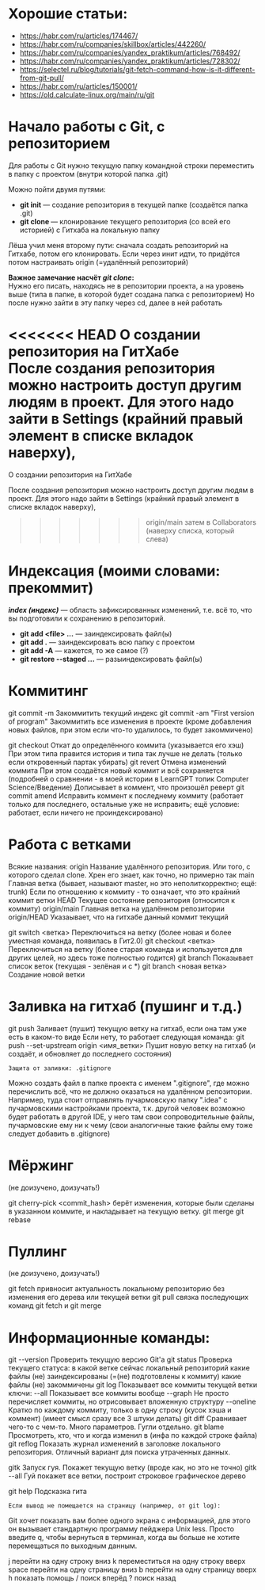 Хорошие статьи:
=======================================

* https://habr.com/ru/articles/174467/
* https://habr.com/ru/companies/skillbox/articles/442260/
* https://habr.com/ru/companies/yandex_praktikum/articles/768492/
* https://habr.com/ru/companies/yandex_praktikum/articles/728302/
* https://selectel.ru/blog/tutorials/git-fetch-command-how-is-it-different-from-git-pull/
* https://habr.com/ru/articles/150001/
* https://old.calculate-linux.org/main/ru/git




 Начало работы с Git, с репозиторием
 =======================================

Для работы с Git нужно текущую папку командной строки переместить в папку с проектом 
(внутри которой папка .git)

Можно пойти двумя путями:

* **git init** — cоздание репозитория в текущей папке (создаётся папка .git)  
* **git clone <url>** — клонирование текущего репозитория (со всей его 
				историей) с Гитхаба на локальную папку

Лёша учил меня второму пути: сначала создать репозиторий на Гитхабе, потом его клонировать. 
Если через инит идти, то придётся потом настраивать origin (=удалённый репозиторий)

**Важное замечание насчёт *git clone*:**  
Нужно его писать, находясь не в репозитории проекта, а на уровень выше
(типа в папке, в которой будет создана папка с репозиторием)
Но после нужно зайти в эту папку через cd, далее в ней работать

<<<<<<< HEAD
**О создании репозитория на ГитХабе**  
После создания репозитория можно настроить доступ другим людям в проект.
Для этого надо зайти в Settings (крайний правый элемент в списке вкладок наверху), 
=======
О создании репозитория на ГитХабе

После создания репозитория можно настроить доступ другим людям в проект. 
Для этого надо зайти в Settings (крайний правый элемент в списке вкладок наверху),
>>>>>>> origin/main
затем в Collaborators (наверху списка, который слева)

 Индексация (моими словами: прекоммит)
 =======================================
 
***index (индекс)*** — область зафиксированных изменений, т.е. всё то, что вы 
	подготовили к сохранению в репозиторий.

* **git add \<file\> ...** — заиндексировать файл(ы)
* **git add	.**	— заиндексировать всю папку с проектом
* **git add -A** — кажется, то же самое (?)			
* **git restore --staged <file>...** — разыиндексировать файл(ы)




Коммитинг
=======================================

git commit -m <comment>				Закоммитить текущий индекс
git commit -am "First version of program"	Закоммитить все изменения в проекте (кроме добавления
						 новых файлов, при этом если что-то удалилось,
						 то будет закоммичено)

git checkout <commit hash>	Откат до определённого коммита (указывается его хэш)
				При этом типа правится история и типа так лучше не делать
					(только если откровенный партак убирать)
git revert <commit hash>	Отмена изменений коммита
				При этом создаётся новый коммит и всё сохраняется
					(подробней о сравнении - в моей истории в LearnGPT
					топик Computer Science/Введение)
				Дописывает в коммент, что произошёл реверт
git commit amend		Исправить коммент к последнему коммиту
					(работает только для последнего, остальные уже не исправить;
					ещё условие: работает, если ничего не проиндексировано)



Работа с ветками
=======================================

Всякие названия: 
	origin		Название удалённого репозитория. Или того, с которого сделал clone.
			Хрен его знает, как точно, но примерно так
	main		Главная ветка (бывает, называют master, но это неполиткорректно; ещё: trunk)
			Если по отношению к коммиту - то означает, что это крайний коммит ветки
	HEAD		Текущее состояние репозитория (относится к коммиту)
	origin/main	Главная ветка на удалённом репозитории
	origin/HEAD	Указаывает, что на гитхабе данный коммит текущий


git switch <ветка>	Переключиться на ветку (более новая и более уместная команда, 
				появилась в Гит2.0)
git checkout <ветка>	Переключиться на ветку (более старая команда и используется для других целей,
				но здесь тоже полностью годится)
git branch		Показывает список веток (текущая - зелёная и с *)
git branch <новая ветка>  Создание новой ветки




Заливка на гитхаб (пушинг и т.д.)
=======================================

git push		Заливает (пушит) текущую ветку на гитхаб, если она там уже есть в каком-то виде
			Если нету, то работает следующая команда:
git push --set-upstream origin <имя_ветки>
			Пушит новую ветку на гитхаб (и создаёт, и обновляет до последнего состояния)

	Защита от заливки: .gitignore
Можно создать файл в папке проекта с именем ".gitignore", где можно перечислить всё, что не должно
оказаться на удалённом репозитории. Например, туда стоит отправлять пучармовскую папку ".idea"
с пучармовскими настройками проекта, т.к. другой человек возможно будет работать в другой IDE,
у него там свои сопроводительные файлы, пучармовские ему ни к чему (свои аналогичные такие файлы 
ему тоже следует добавить в .gitignore)





Мёржинг
=======================================

(не доизучено, доизучать!)

git cherry-pick <commit_hash>	берёт изменения, которые были сделаны в указанном коммите, 
					и накладывает на текущую ветку.
git merge
git rebase 




Пуллинг
=======================================

(не доизучено, доизучать!)

git fetch	 привносит актуальность локальному репозиторию без 
			изменения его дерева или текущей ветки
git pull	связка последующих команд git fetch и git merge




Информационные команды:
=======================================

git --version		Проверить текущую версию Git'а
git status		Проверка текущего статуса: 
				в какой ветке сейчас локальный репозиторий
				какие файлы (не) заиндексированы (=(не) подготовлены к коммиту)
				какие файлы (не) закоммичены
git log			Показывает все коммиты текущей ветки
 ключи:	--all		Показывает все коммиты вообще
	--graph		Не просто перечисляет коммиты, но отрисовывает вложенную структуру
	--oneline	Кратко по каждому коммиту, только в одну строку (кусок хэша и коммент)
		(имеет смысл сразу все 3 штуки делать)
git diff		Сравнивает чего-то с чем-то. Много параметров. Гугли отдельно.
git blame <file>	Просмотреть, кто, что и когда изменил в <file>
				(инфа по каждой строке файла)
git reflog		Показать журнал изменений в заголовке локального репозитория. 
			Отличный вариант для поиска утраченных данных.

gitk			Запуск гуя. Покажет текущую ветку (вроде как, но это не точно)
gitk --all		Гуй покажет все ветки, построит строковое графическое дерево

git help		Подсказка гита

	Если вывод не помещается на страницу (например, от git log):

Git хочет показать вам более одного экрана с информацией, для этого он вызывает стандартную
программу пейджера Unix less. Просто введите q, чтобы вернуться в терминал, когда вы больше не
хотите перемещаться по выходным данным.

j перейти на одну строку вниз
k переместиться на одну строку вверх
space перейти на одну страницу вниз
b перейти на одну страницу вверх
h показать помощь
/ поиск вперёд
? поиск назад
